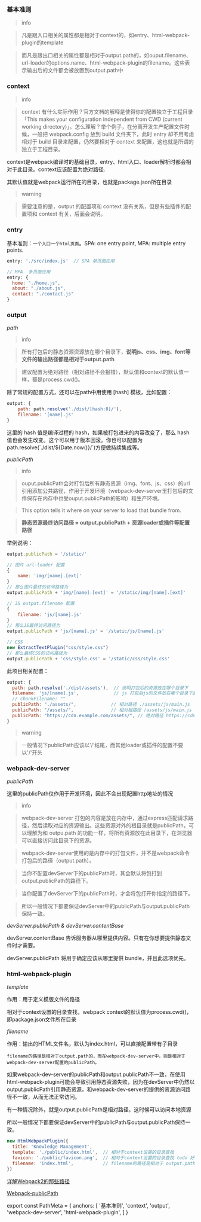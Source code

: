 ### 基本准则

> info

> 凡是跟入口相关的属性都是相对于context的，如entry、html-webpack-plugin的template

> 而凡是跟出口相关的属性都是相对于output.path的，如ouput.filename、url-loader的options.name、html-webpack-plugin的filename。这些表示输出后的文件都会被放置到output.path中

### context
> info

> context 有什么实际作用？官方文档的解释是使得你的配置独立于工程目录 「This makes your configuration independent from CWD (current working directory)」。怎么理解？举个例子，在分离开发生产配置文件时候，一般把 webpack.config 放到 build 文件夹下，此时 entry 却不用考虑相对于 build 目录来配置，仍然要相对于 context 来配置，这也就是所谓的独立于工程目录。

context是webpack编译时的基础目录，entry、html入口、loader解析时都会相对于此目录。context应该配置为绝对路径.

其默认值就是webpack运行所在的目录，也就是package.json所在目录

> warning

> 需要注意的是，output 的配置项和 context 没有关系，但是有些插件的配置项和 context 有关，后面会说明。

### entry
基本准则：`一个入口一个html页面`。SPA: one entry point, MPA: multiple entry points.
```js
entry: './src/index.js'  // SPA 单页面应用

// MPA  多页面应用
entry: {   
  home: "./home.js",
  about: "./about.js",
  contact: "./contact.js"
}
```

### output 
_path_

> info

> 所有打包后的静态资源资源放在哪个目录下，**说明js、css、img、font等文件的输出路径都是相对于output.path**

> 建议配置为绝对路径（相对路径不会报错），默认值和context的默认值一样，都是process.cwd()。

除了常规的配置方式，还可以在path中用使用 [hash] 模板，比如配置：

```js
output: {
    path: path.resolve('./dist/[hash:8]/'),
    filename: '[name].js'
}
```

这里的 hash 值是编译过程的 hash，如果被打包进来的内容改变了，那么 hash 值也会发生改变。这个可以用于版本回滚。你也可以配置为path.resolve(\`./dist/${Date.now()}/\`)方便做持续集成等。

_publicPath_

> info

> ouput.publicPath会对打包后所有静态资源（img、font、js、css）的url引用添加公共路径，作用于开发环境（webpack-dev-server里打包后的文件保存在内存中也受ouput.publicPath的影响）和生产环境。

> This option tells it where on your server to load that bundle from.

> **静态资源最终访问路径 = output.publicPath + 资源loader或插件等配置路径**

举例说明：
```js
output.publicPath = '/static/'

// 图片 url-loader 配置
{
    name: 'img/[name].[ext]'
}
// 那么图片最终的访问路径为
output.publicPath + 'img/[name].[ext]' = '/static/img/[name].[ext]'

// JS output.filename 配置
{
    filename: 'js/[name].js'
}
// 那么JS最终访问路径为 
output.publicPath + 'js/[name].js' = '/static/js/[name].js'

// CSS 
new ExtractTextPlugin("css/style.css")
// 那么最终CSS的访问路径为
output.publicPath + 'css/style.css' = '/static/css/style.css'
```

此项目相关配置：
``` js
output: {
  path: path.resolve('./dist/assets'),  // 说明打包后的资源放在哪个目录下
  filename: 'js/[name].js',             // js 打包后js的文件放在哪个目录下面  [name].js 打包后的js文件的文件名
  // chunkFilename: ""
  publicPath: "./assets/",             // 相对路径 ./assets/js/main.js  
  publicPath: "/assets/",              // 相对根路径 /assets/js/main.js  
  publicPath: "https://cdn.example.com/assets/", // 绝对路径 https://cdn.example.com/assets/js/main.js
}
```

> warning
 
> 一般情况下publicPath应该以'/'结尾，而其他loader或插件的配置不要以'/'开头

### webpack-dev-server

_publicPath_

这里的publicPath仅作用于开发环境，因此不会出现配置http地址的情况

> info

> webpack-dev-server 打包的内容是放在内存中，通过express匹配请求路径，然后读取对应的资源输出。这些资源对外的根目录就是publicPath，可以理解为和 outpu.path 的功能一样，将所有资源放在此目录下，在浏览器可以直接访问此目录下的资源。
 
> webpack-dev-server使用的是内存中的打包文件，并不是webpack命令打包后的路径（output.path）。

> 当你不配置devServer下的publicPath时，其会默认将包打到output.publicPath的路径下。

> 当你配置了devServer下的publicPath时，才会将包打开你指定的路径下。

> 所以一般情况下都要保证devServer中的publicPath与output.publicPath保持一致。

_devServer.publicPath & devServer.contentBase_

devServer.contentBase 告诉服务器从哪里提供内容。只有在你想要提供静态文件时才需要。

devServer.publicPath 将用于确定应该从哪里提供 bundle，并且此选项优先。

### html-webpack-plugin

_template_

作用：用于定义模版文件的路径

相对于context设置的目录查找，webpack context的默认值为process.cwd()，即package.json文件所在目录

_filename_

作用：输出的HTML文件名，默认为index.html，可以直接配置带有子目录

`filename的路径是相对于output.path的，而在webpack-dev-server中，则是相对于webpack-dev-server配置的publicPath。`

如果webpack-dev-server的publicPath和output.publicPath不一致，在使用html-webpack-plugin可能会导致引用静态资源失败，因为在devServer中仍然以output.publicPath引用静态资源，和webpack-dev-server的提供的资源访问路径不一致，从而无法正常访问。

有一种情况除外，就是output.publicPath是相对路径，这时候可以访问本地资源

所以一般情况下都要保证devServer中的publicPath与output.publicPath保持一致。

``` js
new HtmlWebpackPlugin({
  title: 'Knowledge Management',
  template: './public/index.html',  // 相对于context设置的目录查找
  favicon: './public/favicon.png',  // 相对于context设置的目录查找 todo 好像只能用png格式的？
  filename: 'index.html',           // filename的路径是相对于 output.path，在 webpack-dev-server 中，则相对于 webpack-dev-server 配置的 publicPath。
})
```

[详解Webpack2的那些路径](http://www.qinshenxue.com/article/20170315092242.html)

[Webpack-publicPath](https://www.jianshu.com/p/cbe81be10d78)

export const PathMeta = {
  anchors: [
    '基本准则',
    'context',
    'output',
    'webpack-dev-server',
    'html-webpack-plugin',
  ]
}